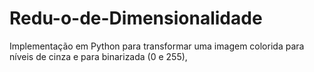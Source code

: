 # Redu-o-de-Dimensionalidade
Implementação em Python para transformar uma imagem colorida para níveis de cinza e para binarizada (0 e 255),
